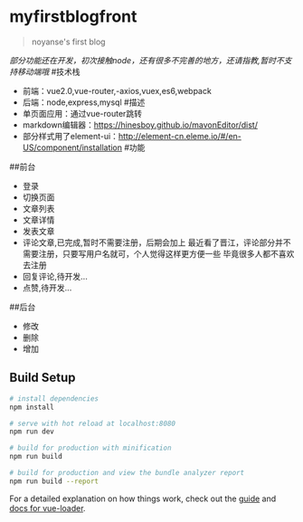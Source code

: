 # myfirstblogfront

> noyanse's first blog

*部分功能还在开发，初次接触node，还有很多不完善的地方，还请指教,暂时不支持移动端哦*
#技术栈
- 前端：vue2.0,vue-router,-axios,vuex,es6,webpack
- 后端：node,express,mysql
#描述
- 单页面应用：通过vue-router跳转
- markdown编辑器：https://hinesboy.github.io/mavonEditor/dist/
- 部分样式用了element-ui：http://element-cn.eleme.io/#/en-US/component/installation
#功能

##前台
- 登录
- 切换页面
- 文章列表
- 文章详情
- 发表文章
- 评论文章,已完成,暂时不需要注册，后期会加上
	最近看了晋江，评论部分并不需要注册，只要写用户名就可，个人觉得这样更方便一些
	毕竟很多人都不喜欢去注册
- 回复评论,待开发...
- 点赞,待开发...

##后台
- 修改
- 删除
- 增加

## Build Setup

``` bash
# install dependencies
npm install

# serve with hot reload at localhost:8080
npm run dev

# build for production with minification
npm run build

# build for production and view the bundle analyzer report
npm run build --report
```

For a detailed explanation on how things work, check out the [guide](http://vuejs-templates.github.io/webpack/) and [docs for vue-loader](http://vuejs.github.io/vue-loader).

